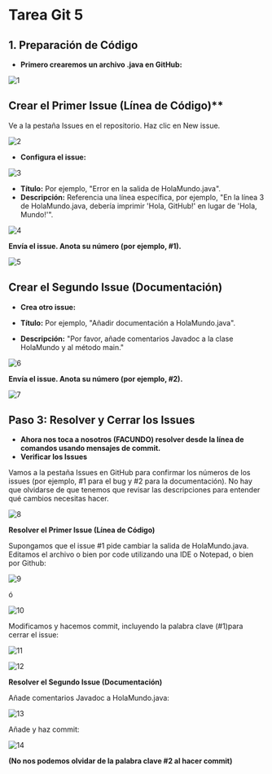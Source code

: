 # Tarea Git 5
## 1. Preparación de Código

- **Primero crearemos un archivo .java en GitHub:**

![1](https://github.com/user-attachments/assets/5d8a023c-4dac-4ff8-82d5-f7ed4687cce2)

## Crear el Primer Issue (Línea de Código)**

Ve a la pestaña Issues en el repositorio. Haz clic en New issue.

![2](https://github.com/user-attachments/assets/e9b1108f-2e19-4c40-a96d-3bcb9fd58e41)

- **Configura el issue:**

![3](https://github.com/user-attachments/assets/1d43b69e-6328-4110-a620-990f845aceda)

- **Título:** Por ejemplo, "Error en la salida de HolaMundo.java".
- **Descripción:** Referencia una línea específica, por ejemplo, "En la línea 3 de HolaMundo.java, debería imprimir 'Hola, GitHub!' en lugar de 'Hola, Mundo!'".

![4](https://github.com/user-attachments/assets/9eb40d19-9e87-4a9f-a18c-dd7575f6916a)

**Envía el issue. Anota su número (por ejemplo, #1).**

![5](https://github.com/user-attachments/assets/fadc66c0-a21b-45c6-a2d3-49d84bf41734)

## Crear el Segundo Issue (Documentación)

- **Crea otro issue:**

- **Título:** Por ejemplo, "Añadir documentación a HolaMundo.java".
- **Descripción:** "Por favor, añade comentarios Javadoc a la clase HolaMundo y al método main."

![6](https://github.com/user-attachments/assets/e69a2cea-f893-4675-821e-522f3f708c18)

**Envía el issue. Anota su número (por ejemplo, #2).**

![7](https://github.com/user-attachments/assets/2e66db96-48af-4d9b-aeac-7bd724bc55b6)

## Paso 3: Resolver y Cerrar los Issues

- **Ahora nos toca a nosotros (FACUNDO) resolver desde la línea de comandos usando mensajes de commit.**
- **Verificar los Issues**

Vamos a la pestaña Issues en GitHub para confirmar los números de los issues (por ejemplo, #1 para el bug y #2 para la documentación).
No hay que olvidarse de que tenemos que revisar las descripciones para entender qué cambios necesitas hacer.

![8](https://github.com/user-attachments/assets/817f135a-26ca-44cf-a880-737336ae0e40)

**Resolver el Primer Issue (Línea de Código)**

Supongamos que el issue #1 pide cambiar la salida de HolaMundo.java. Editamos el archivo o bien por code utilizando una IDE o Notepad, o bien por Github:

![9](https://github.com/user-attachments/assets/a567b00a-d6fe-493d-ac14-f6505d563b1a)

ó

![10](https://github.com/user-attachments/assets/2a0cf499-ec0f-45ef-af9a-0ce832344edd)

Modificamos y hacemos commit, incluyendo la palabra clave (#1)para cerrar el issue: 

![11](https://github.com/user-attachments/assets/88e1b0ca-8a3d-476f-83c3-4e8250b1d7f7)

![12](https://github.com/user-attachments/assets/46551fad-6ce2-4da4-9fa4-03bb681b6791)

**Resolver el Segundo Issue (Documentación)**

Añade comentarios Javadoc a HolaMundo.java:

![13](https://github.com/user-attachments/assets/79e66823-31ad-4b15-b00f-29a02da4e90a)

Añade y haz commit:

![14](https://github.com/user-attachments/assets/ba5ef31f-79ac-4e71-b335-a37e9da7ce8d)

**(No nos podemos olvidar de la palabra clave #2 al hacer commit)**

